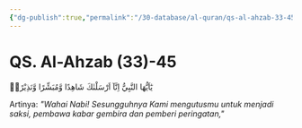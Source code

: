 ```yaml
---
{"dg-publish":true,"permalink":"/30-database/al-quran/qs-al-ahzab-33-45/"}
---
```



# QS. Al-Ahzab (33)-45
يٰٓاَيُّهَا النَّبِيُّ اِنَّآ اَرْسَلْنٰكَ شَاهِدًا وَّمُبَشِّرًا وَّنَذِيْرًاۙ 

Artinya: *"Wahai Nabi! Sesungguhnya Kami mengutusmu untuk menjadi saksi, pembawa kabar gembira dan pemberi peringatan,"*
